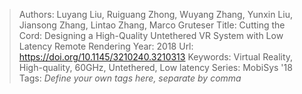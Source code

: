 > Authors: Luyang Liu, Ruiguang Zhong, Wuyang Zhang, Yunxin Liu, Jiansong Zhang, Lintao Zhang, Marco Gruteser
> Title: Cutting the Cord: Designing a High-Quality Untethered VR System with Low Latency Remote Rendering
> Year: 2018
> Url: https://doi.org/10.1145/3210240.3210313
> Keywords: Virtual Reality, High-quality, 60GHz, Untethered, Low latency
> Series: MobiSys '18
> Tags: *Define your own tags here, separate by comma*